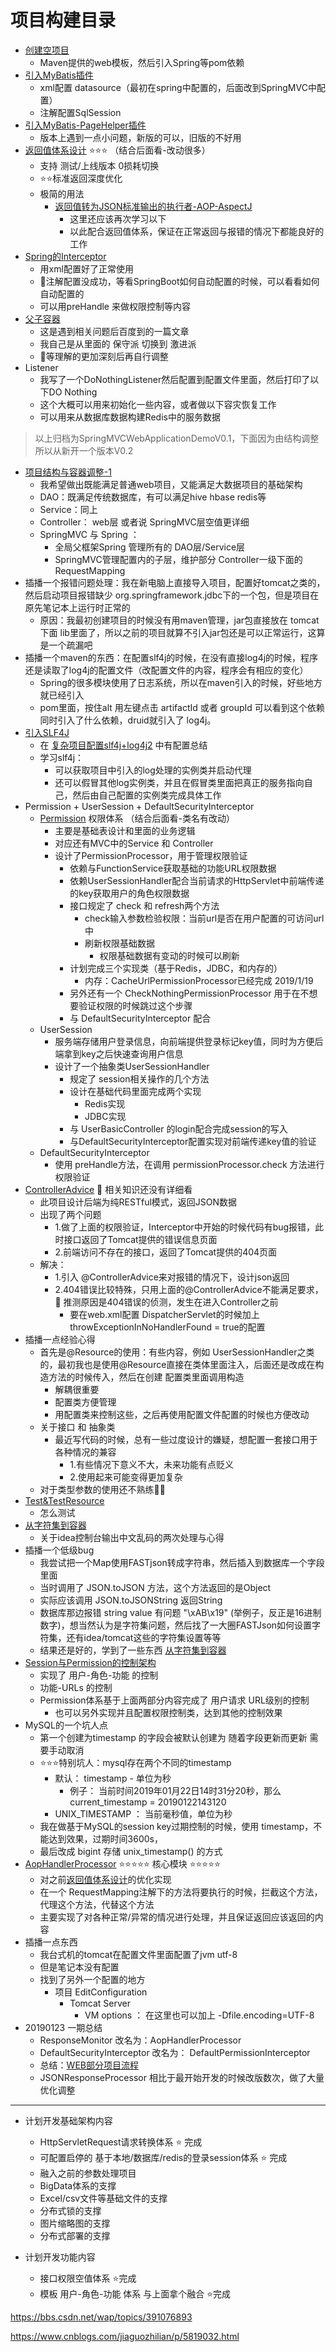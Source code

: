 # 项目构建目录

- [创建空项目](./01.NewProject.md)
  - Maven提供的web模板，然后引入Spring等pom依赖
- [引入MyBatis插件](./02.MyBatis.md)
  - xml配置 datasource（最初在spring中配置的，后面改到SpringMVC中配置）
  - 注解配置SqlSession
- [引入MyBatis-PageHelper插件](./05.PageHelper.md)
  - 版本上遇到一点小问题，新版的可以，旧版的不好用
- [返回值体系设计](./04.返回体系设计.md)  ⭐⭐⭐ （结合后面看-改动很多）
  - 支持 测试/上线版本 0损耗切换
  - ⭐⭐标准返回深度优化
  - 极简的用法
    - [返回值转为JSON标准输出的执行者-AOP-AspectJ](./03.AspectJ.md)
        - 这里还应该再次学习以下
        - 以此配合返回值体系，保证在正常返回与报错的情况下都能良好的工作
- [Spring的Interceptor](./06.Interceptor.md)
  - 用xml配置好了正常使用
  - 🔺注解配置没成功，等看SpringBoot如何自动配置的时候，可以看看如何自动配置的
  - 可以用preHandle 来做权限控制等内容
- [父子容器](./07.父子容器.md)
  - 这是遇到相关问题后百度到的一篇文章
  - 我自己是从里面的 保守派 切换到 激进派
  - 🔺等理解的更加深刻后再自行调整
- Listener
  - 我写了一个DoNothingListener然后配置到配置文件里面，然后打印了以下DO Nothing
  - 这个大概可以用来初始化一些内容，或者做以下容灾恢复工作
  - 可以用来从数据库数据构建Redis中的服务数据

> 以上归档为SpringMVCWebApplicationDemoV0.1，下面因为由结构调整所以从新开一个版本V0.2

- [项目结构与容器调整-1](./08.项目调整.md)
  - 我希望做出既能满足普通web项目，又能满足大数据项目的基础架构
  - DAO：既满足传统数据库，有可以满足hive hbase redis等
  - Service：同上
  - Controller： web层 或者说 SpringMVC层空值更详细
  - SpringMVC 与 Spring ：
    - 全局父框架Spring 管理所有的 DAO层/Service层
    - SpringMVC管理配置内的子层，维护部分 Controller一级下面的RequestMapping
- 插播一个报错问题处理：我在新电脑上直接导入项目，配置好tomcat之类的，然后启动项目报错缺少 org.springframework.jdbc下的一个包，但是项目在原先笔记本上运行时正常的
  - 原因：我最初创建项目的时候没有用maven管理，jar包直接放在 tomcat下面 lib里面了，所以之前的项目就算不引入jar包还是可以正常运行，这算是一个疏漏吧
- 插播一个maven的东西：在配置slf4j的时候，在没有直接log4j的时候，程序还是读取了log4j的配置文件（改配置文件的内容，程序会有相应的变化）
  - Spring的很多模块使用了日志系统，所以在maven引入的时候，好些地方就已经引入
  - pom里面，按住alt 用左键点击 artifactId 或者 groupId 可以看到这个依赖同时引入了什么依赖，druid就引入了 log4j。
- [引入SLF4J](./09.slf4j.md)
  - 在 [复杂项目配置slf4j+log4j2](../04.log/复杂项目使用slf4j.md) 中有配置总结
  - 学习slf4j：
    - 可以获取项目中引入的log处理的实例类并启动代理
    - 还可以假冒其他log实例类，并且在假冒类里面把真正的服务指向自己，然后由自己配置的实例类完成具体工作
- Permission + UserSession + DefaultSecurityInterceptor
  - [Permission](10.权限体系.md) 权限体系 （结合后面看-类名有改动）
    - 主要是基础表设计和里面的业务逻辑
    - 对应还有MVC中的Service 和 Controller
    - 设计了PermissionProcessor，用于管理权限验证
      - 依赖与FunctionService获取基础的功能URL权限数据
      - 依赖UserSessionHandler配合当前请求的HttpServlet中前端传递的key获取用户的角色权限数据 
      - 接口规定了 check 和 refresh两个方法
        - check输入参数检验权限：当前url是否在用户配置的可访问url中
        - 刷新权限基础数据
          - 权限基础数据有变动的时候可以刷新
      - 计划完成三个实现类（基于Redis，JDBC，和内存的）
        - 内存：CacheUrlPermissionProcessor已经完成 2019/1/19
      - 另外还有一个 CheckNothingPermissionProcessor 用于在不想要验证权限的时候跳过这个步骤
      - 与 DefaultSecurityInterceptor 配合
  - UserSession
    - 服务端存储用户登录信息，向前端提供登录标记key值，同时为方便后端拿到key之后快速查询用户信息
    - 设计了一个抽象类UserSessionHandler
      - 规定了 session相关操作的几个方法
      - 设计在基础代码里面完成两个实现
        - Redis实现
        - JDBC实现
      - 与 UserBasicController 的login配合完成session的写入
      - 与DefaultSecurityInterceptor配置实现对前端传递key值的验证
  - DefaultSecurityInterceptor
    - 使用 preHandle方法，在调用 permissionProcessor.check 方法进行权限验证
- [ControllerAdvice](./14.ControllerAdvice.md) 🔺 相关知识还没有详细看
  - 此项目设计后端为纯RESTful模式，返回JSON数据
  - 出现了两个问题
    - 1.做了上面的权限验证，Interceptor中开始的时候代码有bug报错，此时接口返回了Tomcat提供的错误信息页面
    - 2.前端访问不存在的接口，返回了Tomcat提供的404页面
  - 解决：
    - 1.引入 @ControllerAdvice来对报错的情况下，设计json返回
    - 2.404错误比较特殊，只用上面的@ControllerAdvice不能满足要求，🔺 推测原因是404错误的侦测，发生在进入Controller之前
      - 要在web.xml配置 DispatcherServlet的时候加上 throwExceptionInNoHandlerFound = true的配置
- 插播一点经验心得
  - 首先是@Resource的使用：有些内容，例如 UserSessionHandler之类的，最初我也是使用@Resource直接在类体里面注入，后面还是改成在构造方法的时候传入，然后在创建 配置类里面调用构造
    - 解耦很重要
    - 配置类方便管理
    - 用配置类来控制这些，之后再使用配置文件配置的时候也方便改动
  - 关于接口 和 抽象类
    - 最近写代码的时候，总有一些过度设计的嫌疑，想配置一套接口用于各种情况的兼容
      - 1.有些情况下意义不大，未来功能有点贬义
      - 2.使用起来可能变得更加复杂
  - 对于类型参数的使用还不熟练🔺🔺
- [Test&TestResource](11.test.md)
  - 怎么测试
- [从字符集到容器](./13.从字符集到容器.md)
  - 关于idea控制台输出中文乱码的两次处理与心得
- 插播一个低级bug
  - 我尝试把一个Map使用FASTjson转成字符串，然后插入到数据库一个字段里面
  - 当时调用了 JSON.toJSON 方法，这个方法返回的是Object
  - 实际应该调用 JSON.toJSONString 返回String
  - 数据库那边报错 string value 有问题 "\xAB\x19" (举例子，反正是16进制数字)，想当然认为是字符集问题，然后找了一大圈FASTJson如何设置字符集，还有idea/tomcat这些的字符集设置等等 
  - 结果还是好的，学到了一些东西 [从字符集到容器](./13.从字符集到容器.md)
- [Session与Permission的控制架构](./基础与权限架构.md)
  - 实现了 用户-角色-功能 的控制
  - 功能-URLs 的控制
  - Permission体系基于上面两部分内容完成了 用户请求 URL级别的控制
    - 也可以另外实现并且配置权限控制类，达到其他的控制效果
- MySQL的一个坑人点
  - 第一个创建为timestamp 的字段会被默认创建为 随着字段更新而更新 需要手动取消
  - ⭐⭐⭐特别坑人：mysql存在两个不同的timestamp
    - 默认： timestamp - 单位为秒 
      - 例子： 当前时间2019年01月22日14时31分20秒，那么 current_timestamp = 20190122143120
    - UNIX_TIMESTAMP ： 当前毫秒值，单位为秒
  - 我在做基于MySQL的session key过期控制的时候，使用 timestamp，不能达到效果，过期时间3600s，
  - 最后改成 bigint 存储 unix_timestamp() 的方式
- [AopHandlerProcessor]() ⭐⭐⭐⭐⭐ 核心模块 ⭐⭐⭐⭐⭐
  - 对之前[返回值体系设计](./04.返回体系设计.md)的优化实现
  - 在一个 RequestMapping注解下的方法将要执行的时候，拦截这个方法，代理这个方法，代替这个方法
  - 主要实现了对各种正常/异常的情况进行处理，并且保证返回应该返回的内容
- 插播一点东西
  - 我台式机的tomcat在配置文件里面配置了jvm utf-8
  - 但是笔记本没有配置
  - 找到了另外一个配置的地方
    - 项目 EditConfiguration
      - Tomcat Server
        - VM options ： 在这里也可以加上 -Dfile.encoding=UTF-8
- 20190123 一期总结
  - ResponseMonitor 改名为：AopHandlerProcessor
  - DefaultSecurityInterceptor 改名为： DefaultPermissionInterceptor
  - 总结：[WEB部分项目流程](./运行流程.md)
  - JSONResponseProcessor 相比于最开始开发的时候改版数次，做了大量优化调整
---------------------------------
- 计划开发基础架构内容
  - HttpServletRequest请求转换体系   ⭐ 完成
  - 可配置启停的 基于本地/数据库/redis的登录session体系 ⭐ 完成
  - 融入之前的参数处理项目  
  - BigData体系的支撑
  - Excel/csv文件等基础文件的支撑
  - 分布式锁的支撑
  - 图片缩略图的支撑
  - 分布式部署的支撑

- 计划开发功能内容
  - 接口权限空值体系  ⭐完成
  - 模板 用户-角色-功能 体系 与上面拿个融合  ⭐完成



https://bbs.csdn.net/wap/topics/391076893

https://www.cnblogs.com/jiaguozhilian/p/5819032.html